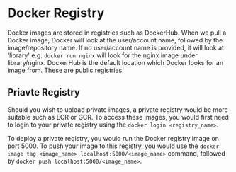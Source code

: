 # Docker Registry
Docker images are stored in registries such as DockerHub. When we pull a Docker image, Docker will look at the user/account name, followed by the image/repository name. If no user/account name is provided, it will look at 'library' e.g. `docker run nginx` will look for the nginx image under library/nginx. DockerHub is the default location which Docker looks for an image from. These are public registries.

## Priavte Registry
Should you wish to upload private images, a private registry would be more suitable such as ECR or GCR. To access these images, you would first need to login to your private registry using the `docker login <registry_name>`.

To deploy a private registry, you would run the Docker registry image on port 5000. To push your image to this registry, you would use the `docker image tag <image_name> localhost:5000/<image_name>` command, followed by `docker push localhost:5000/<image_name>`.